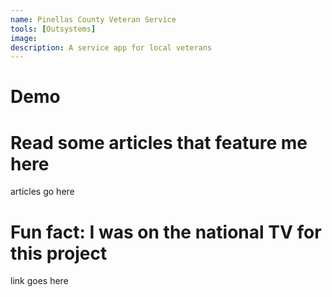 ```yaml
---
name: Pinellas County Veteran Service
tools: [Outsystems]
image:
description: A service app for local veterans
---
```


# Demo

# Read some articles that feature me here
articles go here

# Fun fact: I was on the national TV for this project
link goes here
